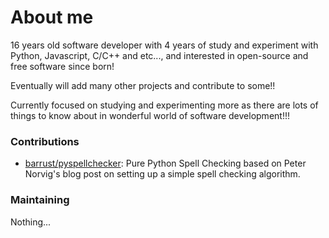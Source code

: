 # About me

16 years old software developer with 4 years of study and experiment with Python, Javascript, C/C++ and etc..., and interested in open-source and free software since born!

Eventually will add many other projects and contribute to some!!

Currently focused on studying and experimenting more as there are lots of things to know about in wonderful world of software development!!!

### Contributions

- [barrust/pyspellchecker](https://github.com/barrust/pyspellchecker): Pure Python Spell Checking based on Peter Norvig's blog post on setting up a simple spell checking algorithm.

### Maintaining

Nothing...